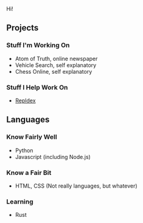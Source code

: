 Hi! 

## Projects
### Stuff I'm Working On
- Atom of Truth, online newspaper
- Vehicle Search, self explanatory
- Chess Online, self explanatory
### Stuff I Help Work On
- [Repldex](https://github.com/mat-1/Repldex)

## Languages
### Know Fairly Well
- Python
- Javascript (including Node.js)
### Know a Fair Bit
- HTML, CSS (Not really languages, but whatever)
### Learning
- Rust
